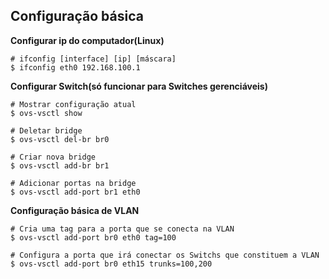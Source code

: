## Configuração básica

**Configurar ip do computador(Linux)**
```
# ifconfig [interface] [ip] [máscara]
$ ifconfig eth0 192.168.100.1

```

**Configurar Switch(só funcionar para Switches gerenciáveis)**
```
# Mostrar configuração atual
$ ovs-vsctl show

# Deletar bridge
$ ovs-vsctl del-br br0

# Criar nova bridge
$ ovs-vsctl add-br br1

# Adicionar portas na bridge
$ ovs-vsctl add-port br1 eth0
```

**Configuração básica de VLAN**
```
# Cria uma tag para a porta que se conecta na VLAN
$ ovs-vsctl add-port br0 eth0 tag=100

# Configura a porta que irá conectar os Switchs que constituem a VLAN
$ ovs-vsctl add-port br0 eth15 trunks=100,200
``` 